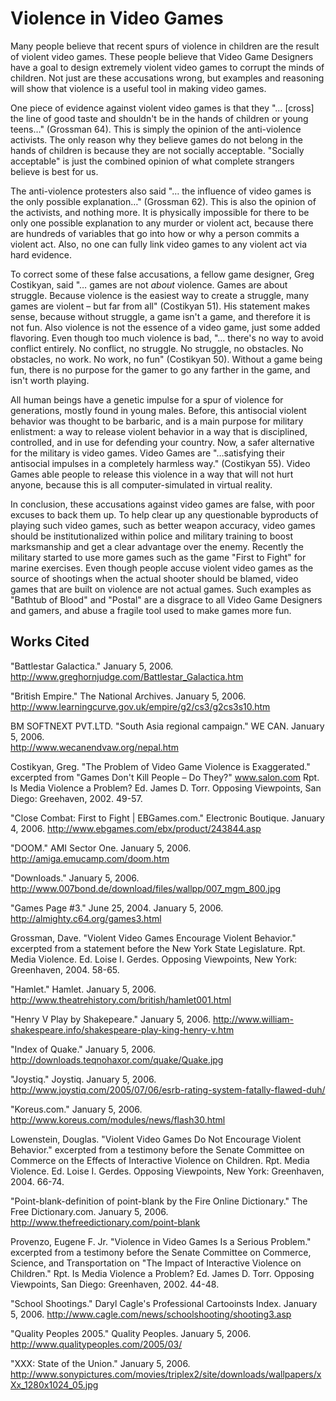 # Violence in Video Games
Many people believe that recent spurs of violence in children are the result of violent video games. These people believe that Video Game Designers have a goal to design extremely violent video games to corrupt the minds of children. Not just are these accusations wrong, but examples and reasoning will show that violence is a useful tool in making video games.

One piece of evidence against violent video games is that they "… [cross] the line of good taste and shouldn't be in the hands of children or young teens…" (Grossman 64).  This is simply the opinion of the anti-violence activists. The only reason why they believe games do not belong in the hands of children is because they are not socially acceptable. "Socially acceptable" is just the combined opinion of what complete strangers believe is best for us.

The anti-violence protesters also said "… the influence of video games is the only possible explanation…" (Grossman 62). This is also the opinion of the activists, and nothing more. It is physically impossible for there to be only one possible explanation to any murder or violent act, because there are hundreds of variables that go into how or why a person commits a violent act. Also, no one can fully link video games to any violent act via hard evidence. 

To correct some of these false accusations, a fellow game designer, Greg Costikyan, said "… games are not _about_ violence. Games are about struggle. Because violence is the easiest way to create a struggle, many games are violent – but far from all" (Costikyan 51). His statement makes sense, because without struggle, a game isn't a game, and therefore it is not fun. Also violence is not the essence of a video game, just some added flavoring. Even though too much violence is bad, "… there's no way to avoid conflict entirely.  No conflict, no struggle. No struggle, no obstacles. No obstacles, no work. No work, no fun" (Costikyan 50). Without a game being fun, there is no purpose for the gamer to go any farther in the game, and isn't worth playing.

All human beings have a genetic impulse for a spur of violence for generations, mostly found in young males. Before, this antisocial violent behavior was thought to be barbaric, and is a main purpose for military enlistment: a way to release violent behavior in a way that is disciplined, controlled, and in use for defending your country. Now, a safer alternative for the military is video games. Video Games are "…satisfying their antisocial impulses in a completely harmless way." (Costikyan 55). Video Games able people to release this violence in a way that will not hurt anyone, because this is all computer-simulated in virtual reality.

In conclusion, these accusations against video games are false, with poor excuses to back them up. To help clear up any questionable byproducts of playing such video games, such as better weapon accuracy, video games should be institutionalized within police and military training to boost marksmanship and get a clear advantage over the enemy. Recently the military started to use more games such as the game "First to Fight" for marine exercises. Even though people accuse violent video games as the source of shootings when the actual shooter should be blamed, video games that are built on violence are not actual games. Such examples as "Bathtub of Blood" and "Postal" are a disgrace to all Video Game Designers and gamers, and abuse a fragile tool used to make games more fun.

## Works Cited
"Battlestar Galactica." January 5, 2006. 
  <http://www.greghornjudge.com/Battlestar_Galactica.htm> 

"British Empire." The National Archives. January 5, 2006. 
  <http://www.learningcurve.gov.uk/empire/g2/cs3/g2cs3s10.htm>

BM SOFTNEXT PVT.LTD. "South Asia regional campaign." WE CAN. January 5, 2006.  
  <http://www.wecanendvaw.org/nepal.htm>

Costikyan, Greg. "The Problem of Video Game Violence is Exaggerated." excerpted from 
"Games Don't Kill People – Do They?" www.salon.com Rpt. Is Media Violence a Problem? Ed. James D. Torr. Opposing Viewpoints, San Diego: Greehaven, 2002. 49-57.

"Close Combat: First to Fight | EBGames.com." Electronic Boutique. January 4, 2006. 
 <http://www.ebgames.com/ebx/product/243844.asp>

"DOOM." AMI Sector One. January 5, 2006.
  <http://amiga.emucamp.com/doom.htm>

"Downloads." January 5, 2006.
  <http://www.007bond.de/download/files/wallpp/007_mgm_800.jpg> 

"Games Page #3." June 25, 2004. January 5, 2006.
  <http://almighty.c64.org/games3.html> 

Grossman, Dave. "Violent Video Games Encourage Violent Behavior." excerpted from a 
statement before the New York State Legislature. Rpt. Media Violence. Ed. Loise I. 
Gerdes. Opposing Viewpoints, New York: Greenhaven, 2004. 58-65.

"Hamlet." Hamlet. January 5, 2006.
  <http://www.theatrehistory.com/british/hamlet001.html>

"Henry V Play by Shakepeare." January 5, 2006. 
  <http://www.william-shakespeare.info/shakespeare-play-king-henry-v.htm>

"Index of Quake." January 5, 2006.
  <http://downloads.teqnohaxor.com/quake/Quake.jpg>

"Joystiq." Joystiq. January 5, 2006.
  <http://www.joystiq.com/2005/07/06/esrb-rating-system-fatally-flawed-duh/>

"Koreus.com." January 5, 2006.
  <http://www.koreus.com/modules/news/flash30.html>

Lowenstein, Douglas. "Violent Video Games Do Not Encourage Violent Behavior." excerpted 
from a testimony before the Senate Committee on Commerce on the Effects of 
Interactive Violence on Children. Rpt. Media Violence. Ed. Loise I. Gerdes. Opposing 
Viewpoints, New York: Greenhaven, 2004. 66-74.

"Point-blank-definition of point-blank by the Fire Online Dictionary." The Free Dictionary.com. 
  January 5, 2006. <http://www.thefreedictionary.com/point-blank>

Provenzo, Eugene F. Jr. "Violence in Video Games Is a Serious Problem." excerpted from a 
testimony before the Senate Committee on Commerce, Science, and Transportation on 
"The Impact of Interactive Violence on Children." Rpt. Is Media Violence a Problem? 
Ed. James D. Torr. Opposing Viewpoints, San Diego: Greenhaven, 2002. 44-48.

"School Shootings." Daryl Cagle's Professional Cartooinsts Index. January 5, 2006. 
  <http://www.cagle.com/news/schoolshooting/shooting3.asp>

"Quality Peoples 2005." Quality Peoples. January 5, 2006. 
  <http://www.qualitypeoples.com/2005/03/> 

"XXX: State of the Union." January 5, 2006.
  <http://www.sonypictures.com/movies/triplex2/site/downloads/wallpapers/xXx_1280x1024_05.jpg> 
